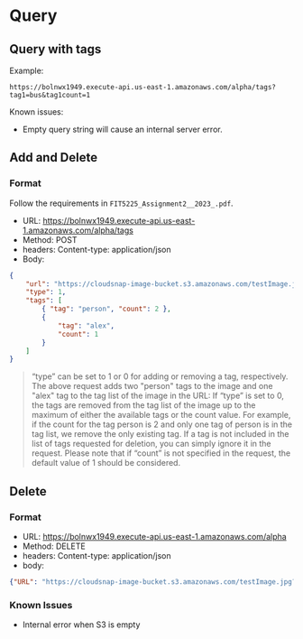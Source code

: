 # Query

## Query with tags

Example:

```
https://bolnwx1949.execute-api.us-east-1.amazonaws.com/alpha/tags?tag1=bus&tag1count=1
```

Known issues:
* Empty query string will cause an internal server error.

## Add and Delete

### Format

Follow the requirements in `FIT5225_Assignment2__2023_.pdf`.

* URL: https://bolnwx1949.execute-api.us-east-1.amazonaws.com/alpha/tags
* Method: POST
* headers: Content-type: application/json
* Body: 

``` json
{
    "url": "https://cloudsnap-image-bucket.s3.amazonaws.com/testImage.jpg?AWSAccessKeyId=ASIAVVBVKMHCEIJYBDQJ&Signature=DHZN6UQ7WdCb%2BnTuPoTC29YtYaM%3D&x-amz-security-token=IQoJb3JpZ2luX2VjELn%2F%2F%2F%2F%2F%2F%2F%2F%2F%2FwEaCXVzLWVhc3QtMSJGMEQCIGlLcXQufwV%2FghvVxl7GyqJEjIsF2waHUCDUs8px7i8YAiA%2Bs2ir%2FIl2DkpuSHClonZlU0R587aiIRyvsvdeh%2BI00yrzAgjx%2F%2F%2F%2F%2F%2F%2F%2F%2F%2F8BEAAaDDM4ODgwNjM2OTczMiIMCSCzKxtDKYdgwSPeKscCDtKl9j9g8dm%2F%2BFZY1%2FT6QmQP7OLNLSMDz2OclXAAnsqYkH7FBMNt4xkaSsce7has3IQmsr9vEcCO2EOenhyzPHtbnDRH9nsV0hA6sKCDg53bvqg1woQQv2w09dg9brRUlxw%2FQaHRS12GgK%2BtW3xfVeP5UzOzLBgUjxnLwdppeLonC3wkI4AxHav%2FPZRs%2FxkfJaaeJRXmp1ZAtuBwCAAefvJoYuamnlTUhS7Fh95pPntSOQOfxuUXLjv%2FZ2nzDWyixpZrpTyLxYvFQbv%2B4N%2BzlU%2BZ1kT0vQMrq77VzC7eYDdnVjuqel3iFWYloMgmztNRQP1%2BrWf5h32coPa71GK1p9nQrBn0Rwr2Yx96y1di0Nux753CIihRuj5e8cu6BfzR2BYF9VLKAe%2F5S5%2FCLgOjXKtaW0ynqdG%2FDoyK444OaAQRpdgbqySaMLbN7aMGOp8Be62i%2BbpDT%2FMpZ1XghqhKiIugi0AZCJCWxQIYYqCZj9SCX2cUZxIhGLGGBsXM3Gy9tJxKO1YOByse3JE3sJHttHgdJch2rfPuksCIgdH8AVv6GfliEuF1nMS0nvWtVB0eQG%2BoWgYq5U23adldxfy8Iv9n8k%2FIyFEHDEodglSVHtKYGd1MKv35s3xWS81KNxab4kqz%2FISm3a1f%2BWMJTRl3&Expires=1717345111",
    "type": 1,
    "tags": [
        { "tag": "person", "count": 2 },
        {
            "tag": "alex",
            "count": 1
        }
    ]
}
```
> “type” can be set to 1 or 0 for adding or removing a tag, respectively. The above request adds two "person" tags to the image and one "alex" tag to the tag list of the image in the URL: If “type” is set to 0, the tags are removed from the tag list of the image up to the maximum of either the available tags or the count value. For example, if the count for the tag person is 2 and only one tag of person is in the tag list, we remove the only existing tag. If a tag is not included in the list of tags requested for deletion, you can simply ignore it in the request. Please note that if “count” is not specified in the request, the default value of 1 should be considered.

## Delete

### Format

* URL: https://bolnwx1949.execute-api.us-east-1.amazonaws.com/alpha
* Method: DELETE
* headers: Content-type: application/json
* body:
``` json
{"URL": "https://cloudsnap-image-bucket.s3.amazonaws.com/testImage.jpg?AWSAccessKeyId=ASIAVVBVKMHCPDS5ZYHS&Signature=alTgcfNIu8w00zD5pIzXVPfc%2Bvg%3D&x-amz-security-token=IQoJb3JpZ2luX2VjEOD%2F%2F%2F%2F%2F%2F%2F%2F%2F%2FwEaCXVzLWVhc3QtMSJIMEYCIQD7GkEmkko30qgb9zW4p6M4%2Bqv5WYi2eitSU7dKzWuZ%2FQIhALMGjiYVyCKr7eqJBcj3oWeAI3pIhAQ%2BlruPizhMZ3aDKuoCCCkQABoMMzg4ODA2MzY5NzMyIgxp1bx5GZLR1iq9gB4qxwIATl%2F%2ByjgdiocNT0ZZM%2BuTiwvThWZlLyqrGJvkfyXSSG7b2HMqggV7Rx0FrOKa3D50JaK76MH4XnWkXJljTmvGHgHa8nP6E58UKDlWs9NnobMTUiOdhuzMmAh7cK8gOrLsz5oabN4nkfNCoovyKxjpdze2fyHDA291djEpRnl%2FOpRxqVaqQsEiCh2OiMMeudq76BWY9vMYgZN4EnUr%2BUzS5h1pcp68ZV7ROWNrABAMlfZUlBJtgGfy17rixi%2B73xCsX8%2BYvjYOqxghrOXcuu15pvDLKmcxkYMrB0LrYbS8rxvLEBEZh1X%2BA2FUvFza%2BFAqMypiviiDYqf4OPV5HyNQiHkYvvcg489Xz1vHb4bCBQYZn5sUNVw8V7UF87xc1lMlOEceR2pWjIrPd%2BNM0Un0jr8CCpfrQfP3KRxL2mnbHhixIrQP6M0wt6n2owY6nQGmkitXrX4F%2FdYyVHnR04Rm1Lx6Xp5WfyqHQM83VLpoRbHz9pgbfOcG6CJaOAwwtrAfzNNu%2Fmoj%2F4JMIc2P43mWP1L0EDLuOibYIGl52BRz5QyoUiXorVuhx6OKZzdYq57GKum86NdWEgvnRGWOoI7KuSHnXKwWMt8Qi%2F97tmUIzuQC1ZnYNBnRKGYJFxFkzVN%2F3L0s6S%2FWsc3DYoa4&Expires=1717487673"}
```

### Known Issues

* Internal error when S3 is empty